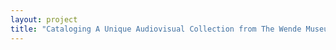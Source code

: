```yaml
--- 
layout: project 
title: "Cataloging A Unique Audiovisual Collection from The Wende Museum" 
---
```



